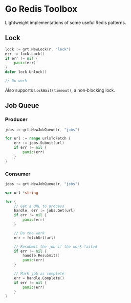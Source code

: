 # Go Redis Toolbox

Lightweight implementations of some useful Redis patterns.

## Lock

```go
lock := grt.NewLock(r, "lock")
err := lock.Lock()
if err != nil {
    panic(err)
}
defer lock.Unlock()

// Do work
```

Also supports `LockWait(timeout)`, a non-blocking lock.

## Job Queue

### Producer

```go
jobs := grt.NewJobQueue(r, "jobs")

for url := range urlsToFetch {
    err := jobs.Submit(url)
    if err != nil {
        panic(err)
    }
}
```

### Consumer

```go
jobs := grt.NewJobQueue(r, "jobs")

var url *string

for {
    // Get a URL to process
    handle, err := jobs.Get(url)
    if err != nil {
        panic(err)
    }

    // Do the work
    err = fetchUrl(url)

    // Resubmit the job if the work failed
    if err != nil {
        handle.Resubmit()
        panic(err)
    }

    // Mark job as complete
    err = handle.Complete()
    if err != nil {
        panic(err)
    }
}
```
